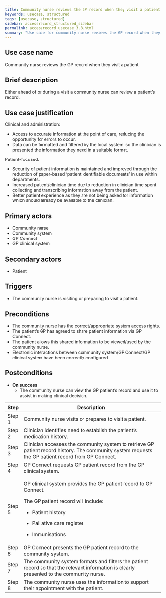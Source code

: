```yaml
---
title: Community nurse reviews the GP record when they visit a patient
keywords: usecase, structured
tags: [usecase, structured] 
sidebar: accessrecord_structured_sidebar
permalink: accessrecord_usecase_3.8.html
summary: "Use case for community nurse reviews the GP record when they visit a patient"
---
```


## Use case name
Community nurse reviews the GP record when they visit a patient

## Brief description
Either ahead of or during a visit a community nurse can review a patient’s record.

## Use case justification
Clinical and administration:
-   Access to accurate information at the point of care, reducing the opportunity for errors to occur.
-   Data can be formatted and filtered by the local system, so the clinician is presented the information they need in a suitable format.

Patient-focused:
-   Security of patient information is maintained and improved through the reduction of paper-based ‘patient identifiable documents’ in use within departments.
-   Increased patient/clinician time due to reduction in clinician time spent collecting and transcribing information away from the patient.
-   Better patient experience as they are not being asked for information which should already be available to the clinician.

## Primary actors
-   Community nurse
-   Community system
-   GP Connect
-   GP clinical system

## Secondary actors
-   Patient

## Triggers
-   The community nurse is visiting or preparing to visit a patient.

## Preconditions
-   The community nurse has the correct/appropriate system access rights.
-   The patient’s GP has agreed to share patient information via GP Connect.
-   The patient allows this shared information to be viewed/used by the community nurse.
-   Electronic interactions between community system/GP Connect/GP clinical system have been correctly configured.

## Postconditions
-   **On success**
    - The community nurse can view the GP patient’s record and use it to assist in making clinical decision.

<table>
<thead>
<tr class="header">
<th style="width:10%">Step</th>
<th>Description</th>
</tr>
</thead>
<tbody>
<tr class="odd">
<td>Step 1</td>
<td>Community nurse visits or prepares to visit a patient.</td>
</tr>
<tr class="even">
<td>Step 2</td>
<td>Clinician identifies need to establish the patient’s medication history.</td>
</tr>
<tr class="odd">
<td>Step 3</td>
<td>Clinician accesses the community system to retrieve GP patient record history. The community system requests the GP patient record from GP Connect.</td>
</tr>
<tr class="even">
<td>Step 4</td>
<td>GP Connect requests GP patient record from the GP clinical system.</td>
</tr>
<tr class="odd">
<td>Step 5</td>
<td><p>GP clinical system provides the GP patient record to GP Connect.</p>
<p>The GP patient record will include:</p>
<ul>
<li><p>Patient history</p></li>
<li><p>Palliative care register</p></li>
<li><p>Immunisations</p></li>
</ul></td>
</tr>
<tr class="even">
<td>Step 6</td>
<td>GP Connect presents the GP patient record to the community system.</td>
</tr>
<tr class="odd">
<td>Step 7</td>
<td>The community system formats and filters the patient record so that the relevant information is clearly presented to the community nurse.</td>
</tr>
<tr class="even">
<td>Step 8</td>
<td>The community nurse uses the information to support their appointment with the patient.</td>
</tr>
</tbody>
</table>

